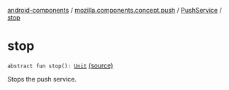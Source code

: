 [android-components](../../index.md) / [mozilla.components.concept.push](../index.md) / [PushService](index.md) / [stop](./stop.md)

# stop

`abstract fun stop(): `[`Unit`](https://kotlinlang.org/api/latest/jvm/stdlib/kotlin/-unit/index.html) [(source)](https://github.com/mozilla-mobile/android-components/blob/master/components/concept/push/src/main/java/mozilla/components/concept/push/PushService.kt#L29)

Stops the push service.

